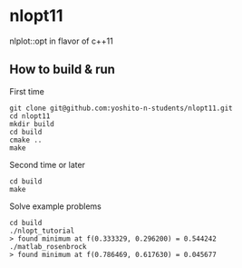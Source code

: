 # nlopt11
nlplot::opt in flavor of c++11

## How to build & run
First time
```
git clone git@github.com:yoshito-n-students/nlopt11.git
cd nlopt11
mkdir build
cd build
cmake ..
make
```

Second time or later
```
cd build
make
```

Solve example problems
```
cd build
./nlopt_tutorial
> found minimum at f(0.333329, 0.296200) = 0.544242
./matlab_rosenbrock
> found minimum at f(0.786469, 0.617630) = 0.045677
```